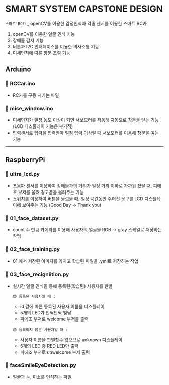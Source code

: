 # SMART SYSTEM CAPSTONE DESIGN
` 스마트 RC카 ` _ openCV를 이용한 감정인식과 각종 센서를 이용한 스마트 RC카
1. openCV를 이용한 얼굴 인식 기능
2. 장애물 감지 기능
3. 버튼과 I2C 인터페이스를 이용한 의사소통 기능
4. 미세먼지에 따른 창문 조절 기능

## Arduino

### 🌈 RCCar.ino
* RC카를 구동 시키는 파일

### 🌈 mise_window.ino
* 미세먼지가 일정 농도 이상이 되면 서보모터를 작동해 자동으로 창문을 닫는 기능 
(LCD 디스플레이 기능은 부가적)
* 압력센서로 압력을 입력받아 일정 압력 이상일 때 서보모터를 이용해 창문을 여는 기능

<hr>

## RaspberryPi

### 🌈 ultra_lcd.py
* 초음파 센서를 이용하여 장애물과의 거리가 일정 거리 이하로 가까워 졌을 때, 피에조 부저를 울려 경고음을 울려주는 기능
* 스위치를 이용하여 버튼을 눌렀을 때, 일정 시간동안 주어진 문구를 LCD 디스플레이에 보여주는 기능 (Good Day -> Thank you)

### 🌈 01_face_dataset.py
* count 수 만큼 카메라를 이용해 사용자의 얼굴을 RGB -> gray 스케일로 저장하는 작업

### 🌈 02_face_training.py
* 01 에서 저장된 이미지를 가지고 학습된 파일을 .yml로 저장하는 작업

### 🌈 03_face_recigniition.py
* 실시간 얼굴 인식을 통해 등록된(학습된) 사용자를 판별

  `😎 등록된 사용자일 때 :`   
  * id 값에 따른 등록된 사용자 이름을 디스플레이  
  * 5개의 LED가 반짝반짝 빛남  
  * 파에조 부저로 welcome 부저를 출력
  
  `😓 등록되지 않은 사용자일 때 :`  
  * 사용자 이름을 판별할수 없으므로 unknown 디스플레이  
  * 5개의 LED 중 RED LED만 출력  
  * 파에조 부저로 unwelcome 부저 출력  

### 🌈 faceSmileEyeDetection.py
* 얼굴과 눈, 미소를 인식하는 파일
